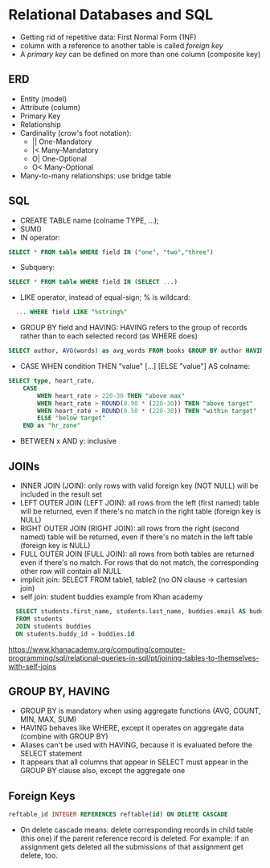 # Relational Databases and SQL

* Getting rid of repetitive data: First Normal Form (1NF)
* column with a reference to another table is called _foreign key_
* A _primary key_ can be defined on more than one column (composite key)

## ERD
* Entity (model)
* Attribute (column)
* Primary Key
* Relationship
* Cardinality (crow's foot notation):
  * || One-Mandatory
  * |< Many-Mandatory
  * O| One-Optional
  * O< Many-Optional
* Many-to-many relationships: use bridge table

## SQL
* CREATE TABLE name (colname TYPE, ...);
* SUM()
* IN operator: 
```sql
SELECT * FROM table WHERE field IN ("one", "two","three")
```
* Subquery:
```sql
SELECT * FROM table WHERE field IN (SELECT ...)
```
* LIKE operator, instead of equal-sign; % is wildcard: 
```sql
  ... WHERE field LIKE "%string%"
```
* GROUP BY field and HAVING: HAVING refers to the group of records rather than to each selected record (as WHERE does)
```sql
SELECT author, AVG(words) as avg_words FROM books GROUP BY author HAVING avg_words > 150000;
```
* CASE WHEN condition THEN "value" [...] [ELSE "value"] AS colname:
```sql
SELECT type, heart_rate,
    CASE 
        WHEN heart_rate > 220-30 THEN "above max"
        WHEN heart_rate > ROUND(0.90 * (220-30)) THEN "above target"
        WHEN heart_rate > ROUND(0.50 * (220-30)) THEN "within target"
        ELSE "below target"
    END as "hr_zone"
```
* BETWEEN x AND y: inclusive

## JOINs

* INNER JOIN (JOIN): only rows with valid foreign key (NOT NULL) will be included in the result set
* LEFT OUTER JOIN (LEFT JOIN): all rows from the left (first named) table will be returned, even if there's no match in the right table (foreign key is NULL)
* RIGHT OUTER JOIN (RIGHT JOIN): all rows from the right (second named) table will be returned, even if there's no match in the left table (foreign key is NULL)
* FULL OUTER JOIN (FULL JOIN): all rows from both tables are returned even if there's no match. For rows that do not match, the corresponding other row will contain all NULL
* implicit join: SELECT FROM table1, table2 (no ON clause -> cartesian join)
* self join: student buddies example from Khan academy
```sql
  SELECT students.first_name, students.last_name, buddies.email AS buddy_email
  FROM students
  JOIN students buddies
  ON students.buddy_id = buddies.id
```
https://www.khanacademy.org/computing/computer-programming/sql/relational-queries-in-sql/pt/joining-tables-to-themselves-with-self-joins

## GROUP BY, HAVING
* GROUP BY is mandatory when using aggregate functions (AVG, COUNT, MIN, MAX, SUM)
* HAVING behaves like WHERE, except it operates on aggregate data (combine with GROUP BY)
* Aliases can't be used with HAVING, because it is evaluated before the SELECT statement
* It appears that all columns that appear in SELECT must appear in the GROUP BY clause also, except the aggregate one

## Foreign Keys
```sql
reftable_id INTEGER REFERENCES reftable(id) ON DELETE CASCADE
```
* On delete cascade means: delete corresponding records in child table (this one) if the parent reference record is deleted. For example: if an assignment gets deleted all the submissions of that assignment get delete, too.
